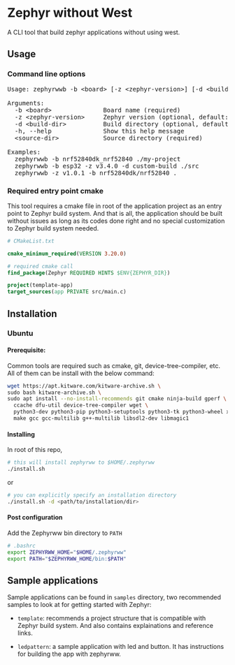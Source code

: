 # Zephyr without West

A CLI tool that build zephyr applications without using west.

## Usage
### Command line options
<pre>
Usage: zephyrwwb -b &lt;board&gt; [-z &lt;zephyr-version&gt;] [-d &lt;build-dir&gt;] &lt;source-dir&gt;

Arguments:
  -b &lt;board&gt;              Board name (required)
  -z &lt;zephyr-version&gt;     Zephyr version (optional, default: latest)
  -d &lt;build-dir&gt;          Build directory (optional, default: builds/&lt;board&gt;)
  -h, --help              Show this help message
  &lt;source-dir&gt;            Source directory (required)

Examples:
  zephyrwwb -b nrf52840dk_nrf52840 ./my-project
  zephyrwwb -b esp32 -z v3.4.0 -d custom-build ./src
  zephyrwwb -z v1.0.1 -b nrf52840dk/nrf52840 .
</pre>

### Required entry point cmake
This tool requires a cmake file in root of the application project as an entry point to Zephyr build system. And that is all, the application should be built without issues as long as its codes done right and no special customization to Zephyr build system needed.

```cmake
# CMakeList.txt

cmake_minimum_required(VERSION 3.20.0)

# required cmake call
find_package(Zephyr REQUIRED HINTS $ENV{ZEPHYR_DIR})

project(template-app)
target_sources(app PRIVATE src/main.c)
```

## Installation

### Ubuntu

#### Prerequisite:

Common tools are required such as cmake, git, device-tree-compiler, etc. All of them can be install with the below command:

```bash
wget https://apt.kitware.com/kitware-archive.sh \
sudo bash kitware-archive.sh \
sudo apt install --no-install-recommends git cmake ninja-build gperf \
  ccache dfu-util device-tree-compiler wget \
  python3-dev python3-pip python3-setuptools python3-tk python3-wheel xz-utils file \
  make gcc gcc-multilib g++-multilib libsdl2-dev libmagic1
```

#### Installing

In root of this repo,

```bash
# this will install zephyrww to $HOME/.zephyrww
./install.sh
```

or

```bash
# you can explicitly specify an installation directory
./install.sh -d <path/to/installation/dir>
```

#### Post configuration

Add the Zephyrww bin directory to `PATH`
```bash
# .bashrc
export ZEPHYRWW_HOME="$HOME/.zephyrww"
export PATH="$ZEPHYRWW_HOME/bin:$PATH"
```

## Sample applications
Sample applications can be found in `samples` directory, two recommended samples to look at for getting started with Zephyr:

- `template`: recommends a project structure that is compatible with Zephyr build system. And also contains explainations and reference links.

- `ledpattern`: a sample application with led and button. It has instructions for building the app with zephyrww.
